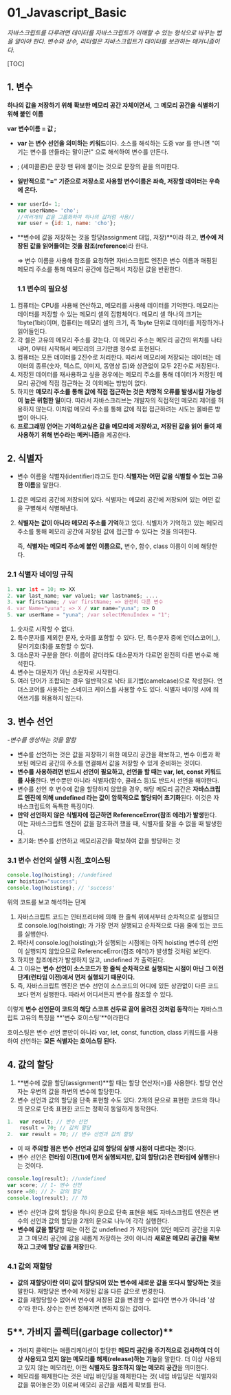 # 01_Javascript_Basic

*자바스크립트를  다루려면 데이터를 자바스크립트가 이해할 수 있는 형식으로 바꾸는 법을 알아야 한다.  변수와 상수, 리터럴은 자바스크립트가 데이터를 보관하는 메커니즘이다.*

[TOC]

## 1. 변수

**하나의 값을 저장하기 위해 확보한 메모리 공간 자체이면서,** 그 **메모리 공간을 식별하기 위해 붙인 이름**

**var 변수이름 = 값 ;**

- **var 는 변수 선언을 의미하는 키워드**이다. 소스를 해석하는 도중 var 를 만나면 "여기는 변수를 만들라는 말이군!" 으로 해석하여 변수를 만든다.

- ; (세미콜론)은 문장 맨 뒤에 붙이는 것으로 문장의 끝을 의미한다.

- **일반적으로 "=" 기준으로 저장소로 사용할 변수이름은 좌측, 저장할 데이터는 우측에 온다.**

- ```jsx
  var userId= 1;
  var userName= 'cho';
  //여러개의 값을 그룹화하여 하나의 값처럼 사용//
  var user = {id: 1, name: 'cho'};
  ```

- **변수에 값을 저장하는 것을 할당(assignment 대입, 저장)**이라 하고, **변수에 저장된 값을 읽어들이는 것을 참조(reference**)라 한다.

  ⇒ 변수 이름을 사용해 참조를 요청하면 자바스크립트 엔진은 변수 이름과 매핑된  메모리 주소를 통해 메모리 공간에 접근해서 저장된 값을 반환한다.

  ### 1.1 변수의 필요성

1. 컴퓨터는 CPU를 사용해 연산하고, 메모리를 사용해 데이터를 기억한다. 메모리는 데이터를 저장할 수 있는 메모리 셀의 집합체이다. 메모리 셀 하나의 크기는 1byte(1bit)이며, 컴퓨터는 메모리 셀의 크기, 즉 1byte 단위로 데이터를 저장하거나 읽어들인다.
2. 각 셀은 고유의 메모리 주소를 갖는다. 이 메모리 주소는 메모리 공간의 위치를 나타내며, 0부터 시작해서 메모리의 크기만큼 정수로 표현된다.
3. 컴퓨터는 모든 데이터를 2진수로 처리한다. 따라서 메모리에 저장되는 데이터는 데이터의 종류(숫자, 텍스트, 이미지, 동영상 등)와 상관없이 모두 2진수로 저장된다.
4. 저장된 데이터를 재사용하고 싶을 경우에는 메모리 주소를 통해 데이터가 저장된 메모리 공간에 직접 접근하는 것 이외에는 방법이 없다.
5. 하지만 **메모리 주소를 통해 값에 직접 접근하는 것은 치명적 오류를 발생시킬 가능성이 높은 위험한 일**이다. 따라서 자바스크리브는 개발자의 직접적인 메모리 제어를 허용하지 않는다. 이처럼 메모리 주소를 통해 값에 직접 접근하려는 시도는 올바른 방법이 아니다.
6. **프로그래밍 언어는 기억하고싶은 값을 메모리에 저장하고, 저장된 값을 읽어 들여 재사용하기 위해 변수라는 메커니즘**을 제공한다.



## 2. 식별자

- 변수 이름을 식별자(identifier)라고도 한다.**식별자는 어떤 값을 식별할 수 있는 고유한 이름**을 말한다.

1. 값은 메모리 공간에 저장되어 있다. 식별자는 메모리 공간에 저장되어 있는 어떤 값을 구별해서 식별해낸다.

2. **식별자는 값이 아니라 메모리 주소를 기억**하고 있다. 식별자가 기억하고 있는 메모리 주소를 통해 메모리 공간에 저장된 값에 접근할 수 있다는 것을 의미한다.

   즉, **식별자는 메모리 주소에 붙인 이름으로,** 변수, 함수, class 이름이 이에 해당한다.



### 2.1 식별자 네이밍 규칙

```jsx
1. var 1st = 10; => XX
2. var last_name; var value1; var lastname$; ....
3. var firstname; / var firstName; => 완전히 다른 변수
4. var Name="yuna"; => X / var name="yuna"; => O
5. var userName = "yuna"; /var selectMenuIndex = "1";
```

1. 숫자로 시작할 수 없다.
2. 특수문자를 제외한 문자, 숫자를 포함할 수 있다. 단, 특수문자 중에 언더스코어(_), 달러기호($)를 포함할 수 있다.
3. 대소문자 구분을 한다. 이름이 같더라도 대소문자가 다르면 완전히 다른 변수로 해석한다.
4. 변수는 대문자가 아닌 소문자로 시작한다.
5. 여러 단어가 조합되는 경우 일반적으로 낙타 표기법(camelcase)으로 작성한다. 언더스코어를 사용하는 스네이크 케이스를 사용할 수도 있다. 식별자 네이밍 시에 띄어쓰기를 허용하지 않는다.



## 3. 변수 선언

*-변수를 생성하는 것을 말함*

- 변수를 선언하는 것은 값을 저장하기 위한 메모리 공간을 확보하고, 변수 이름과 확보된 메모리 공간의 주소를 연결해서 값을 저장할 수 있게 준비하는 것이다.
- **변수를 사용하려면 반드시 선언이 필요하고, 선언을 할 때는 var, let, const 키워드를 사용**한다. 변수뿐만 아니라 식별자(함수, 클래스 등)도 반드시 선언을 해야한다.
- 변수를 선언 후 변수에 값을 할당하지 않았을 경우, 해당 메모리 공간은 **자바스크립트 엔진에 의해 undefined 라는 값이 암묵적으로 할당되어 초기화**된다. 이것은 자바스크립트의 독특한 특징이다.
- **만약 선언하지 않은 식별자에 접근하면 ReferenceError(참조 에러)가 발생**한다. 이는 자바스크립트 엔진이 값을 참조하려 했을 때, 식별자를 찾을 수 없을 때 발생한다.
- 초기화: 변수를 선언하고 메모리공간을 확보하여 값을 할당하는 것



### 3.1 변수 선언의 실행 시점_**호이스팅**

```jsx
console.log(hoisting); //undefined
var hoistion="success";
console.log(hoisting); // 'success'
```

위의 코드를 보고 해석하는 단계

1. 자바스크립트 코드는 인터프리터에 의해 한 줄씩 위에서부터 순차적으로 실행되므로 console.log(hoisting); 가 가장 먼저 실행되고 순차적으로 다음 줄에 있는 코드를 실행한다.
2. 따라서 console.log(hoisting);가 실행되는 시점에는 아직 hoisting 변수의 선언이 실행되지 않았으므로 ReferenceError(참조 에러)가 발생할 것처럼 보인다.
3. 하지만 참조에러가 발생하지 않고, undefined 가 출력된다.
4. 그 이유는 **변수 선언이 소스코드가 한 줄씩 순차적으로 실행되는 시점이 아닌 그 이전 단계(런타임 이전)에서 먼저 실행되기 때문이다.**
5. 즉, 자바스크립트 엔진은 변수 선언이 소스코드의 어디에 있든 상관없이 다른 코드보다 먼저 실행한다. 따라서 어디서든지 변수를 참조할 수 있다.

이렇게 **변수 선언문이 코드의 해당 스코프 선두로 끌어 올려진 것처럼 동작**하는 자바스크립트 고유의 특징을 **'변수 호이스팅'**이라한다

호이스팅은 변수 선언 뿐만이 아니라 var, let, const, function, class 키워드를 사용하여 선언하는 **모든 식별자는 호이스팅 된다.**



## 4. 값의 할당

1. **변수에 값을 할당(assignment)**할 때는 할당 연산자(=)를 사용한다. 할당 연산자는 우변의 값을 좌변의 변수에 할당한다.
2. 변수 선언과 값의 할당을 단축 표현할 수도 있다. 2개의 문으로 표현한 코드와 하나의 문으로 단축 표현한 코드는 정확히 동일하게 동작한다.

```jsx
1.  var result; // 변수 선언
    result = 70; // 값의 할당
2.  var result = 70; // 변수 선언과 값의 할당
```

- 이 때 **주의할 점은 변수 선언과 값의 할당의 실행 시점이 다르다는 것**이다.
- 변수 선언은 **런타임 이전(1)에 먼저 실행되지만, 값의 할당(2)은 런타임에 실행**된다는 것이다.

```jsx
console.log(result); //undefined
var score; // 1- 변수 선언
score =80; // 2- 값의 할당
console.log(result); // 70
```

- 변수 선언과 값의 할당을 하나의 문으로 단축 표현을 해도 자바스크립트 엔진은 변수의 선언과 값의 할당을 2개의 문으로 나누어 각각 실행한다.
- **변수에 값을 할당**할 때는 이전 값 undefined 가 저장되어 있던 메모리 공간을 지우고 그 메모리 공간에 값을 새롭게 저장하는 것이 아니라 **새로운 메모리 공간을 확보하고 그곳에 할당 값을 저장**한다.



### 4.1 값의 재할당

- **값의 재할당이란 이미 값이 할당되어 있는 변수에 새로운 값을 또다시 할당하는 것**을 말한다. 재할당은 변수에 저장된 값을 다른 값으로 변경한다.
- 값을 재할당할수 없어서 변수에 저장된 값을 변경할 수 없다면 변수가 아니라 '상수'라 한다. 상수는 한번 정해지면 변하지 않는 값이다.



## 5**. 가비지 콜렉터(garbage collector)**

- 가비지 콜렉터는 애플리케이션이 할당한 **메모리 공간을 주기적으로 검사하여 더 이상 사용되고 있지 않는 메모리를 해제(release)하는 기능**을 말한다. 더 이상 사용되고 있지 않는 메모리란, 어떤 **식별자도 참조하지 않는 메모리 공간**을 의미한다.
- 메모리를 해제한다는 것은 네임 바인딩을 해제한다는 것( 네임 바임딩은 식별자와 값을 묶어놓은것) 이로써 메모리 공간을 새롭게 확보를 한다.